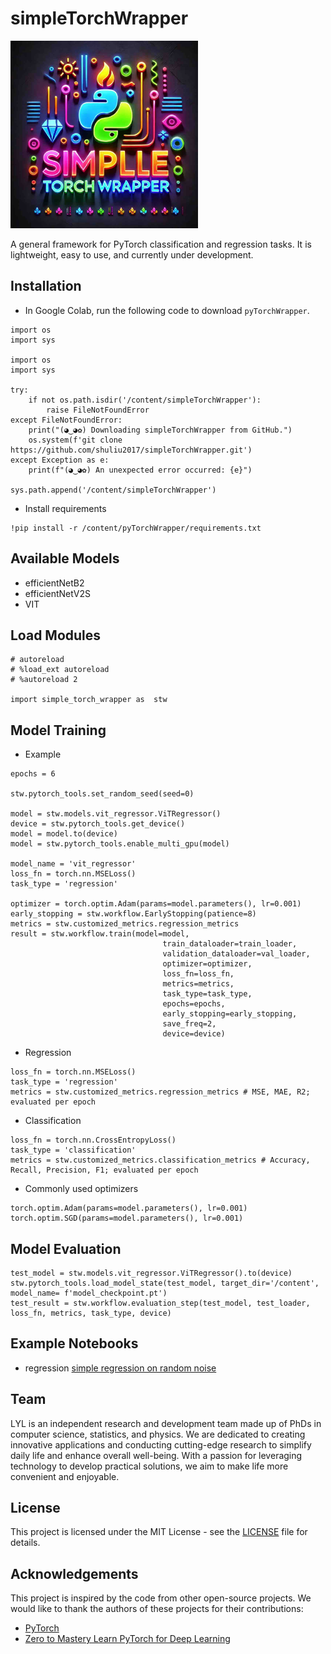 # simpleTorchWrapper

<img src="./logo.jpg" alt="simpleTorchWrapper" title="simpleTorchWrapper" width="300" />


A general framework for PyTorch classification and regression tasks. It is lightweight, easy to use, and currently under development.

## Installation

- In Google Colab, run the following code to download `pyTorchWrapper`.

```
import os
import sys

import os
import sys

try:
    if not os.path.isdir('/content/simpleTorchWrapper'):
        raise FileNotFoundError
except FileNotFoundError:
    print("(◕‿◕✿) Downloading simpleTorchWrapper from GitHub.")
    os.system(f'git clone https://github.com/shuliu2017/simpleTorchWrapper.git')
except Exception as e:
    print(f"(◕‿◕✿) An unexpected error occurred: {e}")

sys.path.append('/content/simpleTorchWrapper')
```

- Install requirements
  
```
!pip install -r /content/pyTorchWrapper/requirements.txt
```

## Available Models

- efficientNetB2
- efficientNetV2S
- VIT

## Load Modules

```
# autoreload
# %load_ext autoreload
# %autoreload 2

import simple_torch_wrapper as  stw
```

## Model Training


- Example

```
epochs = 6

stw.pytorch_tools.set_random_seed(seed=0)

model = stw.models.vit_regressor.ViTRegressor()
device = stw.pytorch_tools.get_device()
model = model.to(device)
model = stw.pytorch_tools.enable_multi_gpu(model)

model_name = 'vit_regressor'
loss_fn = torch.nn.MSELoss()
task_type = 'regression'

optimizer = torch.optim.Adam(params=model.parameters(), lr=0.001)
early_stopping = stw.workflow.EarlyStopping(patience=8)
metrics = stw.customized_metrics.regression_metrics
result = stw.workflow.train(model=model,
                                  train_dataloader=train_loader,
                                  validation_dataloader=val_loader,
                                  optimizer=optimizer,
                                  loss_fn=loss_fn,
                                  metrics=metrics,
                                  task_type=task_type,
                                  epochs=epochs,
                                  early_stopping=early_stopping,
                                  save_freq=2,
                                  device=device)
```

- Regression
  
```
loss_fn = torch.nn.MSELoss()
task_type = 'regression'
metrics = stw.customized_metrics.regression_metrics # MSE, MAE, R2; evaluated per epoch
```

- Classification

```
loss_fn = torch.nn.CrossEntropyLoss()
task_type = 'classification'
metrics = stw.customized_metrics.classification_metrics # Accuracy, Recall, Precision, F1; evaluated per epoch
```

- Commonly used optimizers

```
torch.optim.Adam(params=model.parameters(), lr=0.001)
torch.optim.SGD(params=model.parameters(), lr=0.001)
```

## Model Evaluation

```
test_model = stw.models.vit_regressor.ViTRegressor().to(device)
stw.pytorch_tools.load_model_state(test_model, target_dir='/content', model_name= f'model_checkpoint.pt')
test_result = stw.workflow.evaluation_step(test_model, test_loader, loss_fn, metrics, task_type, device)
```

## Example Notebooks

- regression [simple regression on random noise](https://github.com/shuliu2017/pyTorchWrapper/blob/main/notebooks/simple_regression.ipynb)


## Team

LYL is an independent research and development team made up of PhDs in computer science, statistics, and physics. We are dedicated to creating innovative applications and conducting cutting-edge research to simplify daily life and enhance overall well-being. With a passion for leveraging technology to develop practical solutions, we aim to make life more convenient and enjoyable.

## License

This project is licensed under the MIT License - see the [LICENSE](./LICENSE) file for details.

## Acknowledgements

This project is inspired by the code from other open-source projects. We would like to thank the authors of these projects for their contributions:

- [PyTorch](https://pytorch.org/)
- [Zero to Mastery Learn PyTorch for Deep Learning](https://www.learnpytorch.io/)

